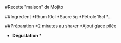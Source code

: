 #Recette "maison" du Mojito

##Ingrédient
*Rhum 10cl
*Sucre 5g
*Pétrole 15cl
*...

##Préparation
*2 minutes au shaker
*Ajout glace pilée

* **Dégustation** * 
